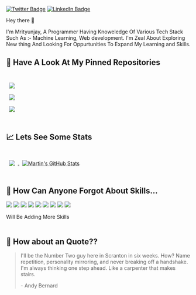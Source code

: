 
[![Twitter Badge](https://img.shields.io/badge/Twitter-Profile-informational?style=flat&logo=twitter&logoColor=white&color=1CA2F1)](https://twitter.com/mrityu2802)
[![LinkedIn Badge](https://img.shields.io/badge/LinkedIn-Profile-informational?style=flat&logo=linkedin&logoColor=white&color=0D76A8)](https://www.linkedin.com/in/mrityunjay2802/)

Hey there 👋

I'm Mrityunjay, A Programmer Having Knoweledge Of Various Tech Stack Such As :- Machine Learning, Web development. I'm Zeal About Exploring New thing And Looking For Oppurtunities To Expand My Learning and Skills.

## 📌 Have A Look At My Pinned Repositories
<br>

<a href="https://github.com/mrityu2802/Url_short">
  <img align="center" style="margin:0.5rem" src="https://github-readme-stats.vercel.app/api/pin/?username=mrityu2802&repo=Url_short&title_color=ffffff&text_color=c9cacc&icon_color=4AB197&bg_color=1A2B34" />
</a>

<br>

<a href="https://github.com/mrityu2802/Ml_pro_ecoli_class">
  <img align="center" style="margin:0.5rem" src="https://github-readme-stats.vercel.app/api/pin/?username=mrityu2802&repo=Ml_pro_ecoli_class&title_color=ffffff&text_color=c9cacc&icon_color=4AB197&bg_color=1A2B34" />
</a>

<br>

<a href="https://github.com/mrityu2802/AIfacerecognition">
  <img align="center" style="margin:0.5rem" src="https://github-readme-stats.vercel.app/api/pin/?username=mrityu2802&repo=AIfacerecognition&title_color=ffffff&text_color=c9cacc&icon_color=4AB197&bg_color=1A2B34" />
</a>

<br>


<br>

## &#x1f4c8; Lets See Some Stats

<br>

<a href="https://github.com/mrityu2802">
  <img align="center" style="margin:0.5rem" src="https://github-readme-stats.vercel.app/api/top-langs/?username=mrityu2802&hide=html,css&title_color=ffffff&text_color=c9cacc&icon_color=4AB197&bg_color=1A2B34" />
</a>

<a href="https://github.com/mrityu2802">
  <img align="center" style="margin:0.5rem" src="https://github-readme-stats.vercel.app/api?username=mrityu2802&show_icons=true&line_height=27&count_private=true&title_color=ffffff&text_color=c9cacc&icon_color=4AB097&bg_color=1A2B34" alt="Martin's GitHub Stats" />
</a>

<br>
<br>

## 💼 How Can Anyone Forgot About Skills...

![](https://img.shields.io/badge/Code-MachineLearning-informational?style=flat&logo=MachineLearning&logoColor=white&color=4AB197)
![](https://img.shields.io/badge/Code-Python-informational?style=flat&logo=python&logoColor=white&color=4AB197)
![](https://img.shields.io/badge/Code-Numpy-informational?style=flat&logo=numpy&logoColor=white&color=4AB197)
![](https://img.shields.io/badge/Code-C++-informational?style=flat&logo=c++&logoColor=white&color=4AB197)
![](https://img.shields.io/badge/Code-HTML-informational?style=flat&logo=html&logoColor=white&color=4AB197)
![](https://img.shields.io/badge/Code-JavaScript(Basic)-informational?style=flat&logo=JavaScript&logoColor=white&color=4AB197)
![](https://img.shields.io/badge/Code-DSA-informational?style=flat&logo=dsa&logoColor=white&color=4AB197)
![](https://img.shields.io/badge/Code-SQL-informational?style=flat&logo=sql&logoColor=white&color=4AB197)
![](https://img.shields.io/badge/Code-MySQL-informational?style=flat&logo=MySQL&logoColor=white&color=4AB197)
<summary>Will Be Adding More Skills</summary>
<br>

## 📣 How about an Quote??

> I'll be the Number Two guy here in Scranton in six weeks. How? Name repetition, personality mirroring, and never breaking off a handshake. I'm always thinking one step ahead. Like a carpenter that makes stairs.
>
> <p>- Andy Bernard</p>

